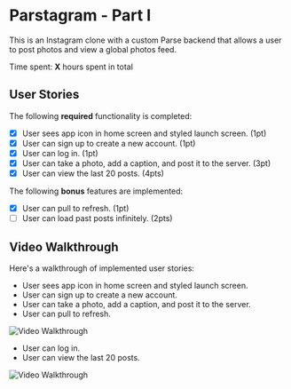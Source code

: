 # Parstagram - Part I

This is an Instagram clone with a custom Parse backend that allows a user to post photos and view a global photos feed.

Time spent: **X** hours spent in total

## User Stories

The following **required** functionality is completed:

- [X] User sees app icon in home screen and styled launch screen. (1pt)
- [X] User can sign up to create a new account. (1pt)
- [X] User can log in. (1pt)
- [X] User can take a photo, add a caption, and post it to the server. (3pt)
- [X] User can view the last 20 posts. (4pts)

The following **bonus** features are implemented:

- [X] User can pull to refresh. (1pt)
- [ ] User can load past posts infinitely. (2pts)

## Video Walkthrough

Here's a walkthrough of implemented user stories:
- User sees app icon in home screen and styled launch screen.
- User can sign up to create a new account.
- User can take a photo, add a caption, and post it to the server.
- User can pull to refresh.
<img src='https://user-images.githubusercontent.com/73952095/137049036-a163e965-c05f-444c-8c46-4171322211e1.gif' title='Video Walkthrough' width='' alt='Video Walkthrough' />

- User can log in. 
- User can view the last 20 posts.
<img src='https://user-images.githubusercontent.com/73952095/137050205-907f9ca9-a1c8-4063-848d-a0f7c52ced64.gif' title='Video Walkthrough' width='' alt='Video Walkthrough' />

